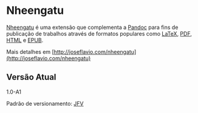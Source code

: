 # Nheengatu

[Nheengatu] é uma extensão que complementa a [Pandoc] para fins de publicação de trabalhos através de formatos populares como [LaTeX], [PDF], [HTML] e [EPUB].

Mais detalhes em [http://joseflavio.com/nheengatu](http://joseflavio.com/nheengatu)

## Versão Atual

1.0-A1

Padrão de versionamento: [JFV](http://joseflavio.com/jfv)

[EPUB]: https://pt.wikipedia.org/wiki/EPUB
[HTML]: https://www.w3schools.com/html/html_intro.asp
[LaTeX]: https://pt.wikipedia.org/wiki/LaTeX
[Pandoc]: https://pandoc.org/MANUAL.html#pandocs-markdown
[PDF]: https://pt.wikipedia.org/wiki/Portable_Document_Format
[Nheengatu]: http://joseflavio.com/nheengatu/
